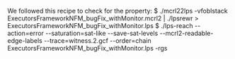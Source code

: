 We followed this recipe to check for the property:
        $ ./mcrl22lps -vfoblstack ExecutorsFrameworkNFM_bugFix_withMonitor.mcrl2 | ./lpsrewr > ExecutorsFrameworkNFM_bugFix_withMonitor.lps
        $ ./lps-reach --action=error --saturation=sat-like --save-sat-levels --mcrl2-readable-edge-labels --trace=witness.2.gcf --order=chain ExecutorsFrameworkNFM_bugFix_withMonitor.lps -rgs